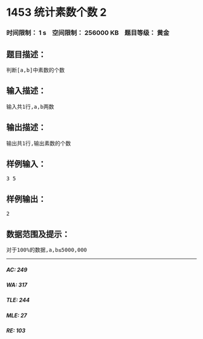 # 1453 统计素数个数 2   
### 时间限制： 1 s&nbsp;&nbsp;&nbsp;&nbsp;空间限制： 256000 KB&nbsp;&nbsp;&nbsp;&nbsp;题目等级： 黄金  
## 题目描述：  

<pre>
判断[a,b]中素数的个数
</pre>
  
  
## 输入描述：  

<pre>
输入共1行,a,b两数
</pre>
  
  
## 输出描述：  

<pre>
输出共1行,输出素数的个数
</pre>
  
  
## 样例输入：  

<pre>
3 5
</pre>
  
  
## 样例输出：  

<pre>
2
</pre>
  
  
## 数据范围及提示：  

<pre>
对于100%的数据,a,b≤5000,000
</pre>
  
  
***  

##### AC: 249  
##### WA: 317  
##### TLE: 244  
##### MLE: 27  
##### RE: 103  

